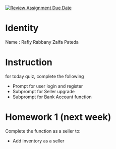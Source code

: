 [![Review Assignment Due Date](https://classroom.github.com/assets/deadline-readme-button-22041afd0340ce965d47ae6ef1cefeee28c7c493a6346c4f15d667ab976d596c.svg)](https://classroom.github.com/a/XF7mZCna)

# Identity

Name : Rafly Rabbany Zalfa Pateda

# Instruction

for today quiz, complete the following

- Prompt for user login and register
- Subprompt for Seller upgrade
- Subprompt for Bank Account function

# Homework 1 (next week)

Complete the function as a seller to:

- Add inventory as a seller
